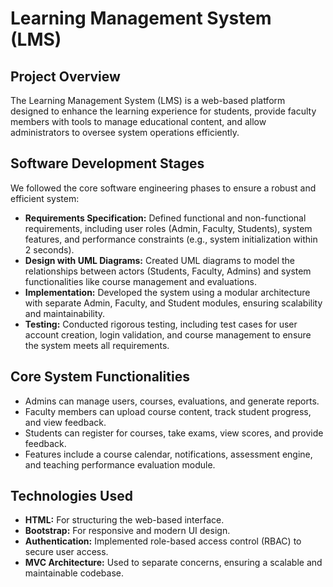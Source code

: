 <!DOCTYPE html>
<html lang="en">
<head>
    <meta charset="UTF-8">
    <meta name="viewport" content="width=device-width, initial-scale=1.0">
    <title>LMS Project README</title>
    </head>
<body>
    <div class="container">
        <h1>Learning Management System (LMS)</h1>
        <h2>Project Overview</h2>
        <p>The Learning Management System (LMS) is a web-based platform designed to enhance the learning experience for students, provide faculty members with tools to manage educational content, and allow administrators to oversee system operations efficiently.</p>
        <h2>Software Development Stages</h2>
        <p>We followed the core software engineering phases to ensure a robust and efficient system:</p>
        <ul>
            <li><strong>Requirements Specification:</strong> Defined functional and non-functional requirements, including user roles (Admin, Faculty, Students), system features, and performance constraints (e.g., system initialization within 2 seconds).</li>
            <li><strong>Design with UML Diagrams:</strong> Created UML diagrams to model the relationships between actors (Students, Faculty, Admins) and system functionalities like course management and evaluations.</li>
            <li><strong>Implementation:</strong> Developed the system using a modular architecture with separate Admin, Faculty, and Student modules, ensuring scalability and maintainability.</li>
            <li><strong>Testing:</strong> Conducted rigorous testing, including test cases for user account creation, login validation, and course management to ensure the system meets all requirements.</li>
        </ul>
        <h2>Core System Functionalities</h2>
        <ul>
            <li>Admins can manage users, courses, evaluations, and generate reports.</li>
            <li>Faculty members can upload course content, track student progress, and view feedback.</li>
            <li>Students can register for courses, take exams, view scores, and provide feedback.</li>
            <li>Features include a course calendar, notifications, assessment engine, and teaching performance evaluation module.</li>
        </ul>
        <h2>Technologies Used</h2>
        <ul>
            <li><strong>HTML:</strong> For structuring the web-based interface.</li>
            <li><strong>Bootstrap:</strong> For responsive and modern UI design.</li>
            <li><strong>Authentication:</strong> Implemented role-based access control (RBAC) to secure user access.</li>
            <li><strong>MVC Architecture:</strong> Used to separate concerns, ensuring a scalable and maintainable codebase.</li>
        </ul>
    </div>
</body>
</html>
